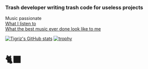 ### Trash developer writing trash code for useless projects

Music passionate  
[What I listen to](https://www.last.fm/user/Tigriz)  
[What the best music ever done look like to me](https://rateyourmusic.com/~Tigriz)  

[![Tigriz's GitHub stats](https://github-readme-stats.vercel.app/api?username=tigriz)](https://github.com/anuraghazra/github-readme-stats)
[![trophy](https://github-profile-trophy.vercel.app/?username=tigriz)](https://github.com/ryo-ma/github-profile-trophy)

# 🐈‍⬛
